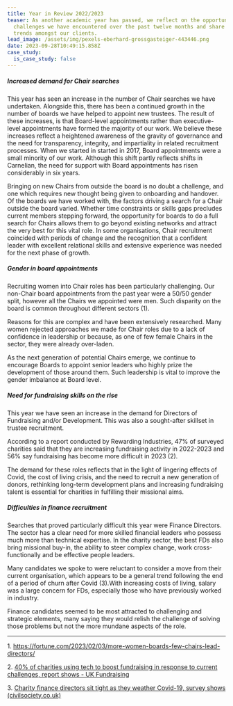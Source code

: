 ```yaml
---
title: Year in Review 2022/2023
teaser: As another academic year has passed, we reflect on the opportunities and
  challenges we have encountered over the past twelve months and share common
  trends amongst our clients.
lead_image: /assets/img/pexels-eberhard-grossgasteiger-443446.png
date: 2023-09-28T10:49:15.858Z
case_study:
  is_case_study: false
---
```

##### ***Increased demand for Chair searches***

This year has seen an increase in the number of Chair searches we have undertaken. Alongside this, there has been a continued growth in the number of boards we have helped to appoint new trustees. The result of these increases, is that Board-level appointments rather than executive-level appointments have formed the majority of our work. We believe these increases reflect a heightened awareness of the gravity of governance and the need for transparency, integrity, and impartiality in related recruitment processes. When we started in started in 2017, Board appointments were a small minority of our work. Although this shift partly reflects shifts in Carnelian, the need for support with Board appointments has risen considerably in six years.

Bringing on new Chairs from outside the board is no doubt a challenge, and one which requires new thought being given to onboarding and handover. Of the boards we have worked with, the factors driving a search for a Chair outside the board varied. Whether time constraints or skills gaps precludes current members stepping forward, the opportunity for boards to do a full search for Chairs allows them to go beyond existing networks and attract the very best for this vital role. In some organisations, Chair recruitment coincided with periods of change and the recognition that a confident leader with excellent relational skills and extensive experience was needed for the next phase of growth.

##### ***Gender in board appointments***

Recruiting women into Chair roles has been particularly challenging. Our non-Chair board appointments from the past year were a 50/50 gender split, however all the Chairs we appointed were men. Such disparity on the board is common throughout different sectors (1).

Reasons for this are complex and have been extensively researched. Many women rejected approaches we made for Chair roles due to a lack of confidence in leadership or because, as one of few female Chairs in the sector, they were already over-laden.

As the next generation of potential Chairs emerge, we continue to encourage Boards to appoint senior leaders who highly prize the development of those around them. Such leadership is vital to improve the gender imbalance at Board level.

##### ***Need for fundraising skills on the rise***

This year we have seen an increase in the demand for Directors of Fundraising and/or Development. This was also a sought-after skillset in trustee recruitment.

According to a report conducted by Rewarding Industries, 47% of surveyed charities said that they are increasing fundraising activity in 2022-2023 and 56% say fundraising has become more difficult in 2023 (2).[](#_ftn2)

The demand for these roles reflects that in the light of lingering effects of Covid, the cost of living crisis, and the need to recruit a new generation of donors, rethinking long-term development plans and increasing fundraising talent is essential for charities in fulfilling their missional aims.

##### ***Difficulties in finance recruitment***  

Searches that proved particularly difficult this year were Finance Directors. The sector has a clear need for more skilled financial leaders who possess much more than technical expertise. In the charity sector, the best FDs also bring missional buy-in, the ability to steer complex change, work cross-functionally and be effective people leaders.

Many candidates we spoke to were reluctant to consider a move from their current organisation, which appears to be a general trend following the end of a period of churn after Covid (3).[](#_ftn3)With increasing costs of living, salary was a large concern for FDs, especially those who have previously worked in industry.

Finance candidates seemed to be most attracted to challenging and strategic elements, many saying they would relish the challenge of solving those problems but not the more mundane aspects of the role.

- - -

1﻿. https://fortune.com/2023/02/03/more-women-boards-few-chairs-lead-directors/

2﻿. [40% of charities using tech to boost fundraising in response to current challenges, report shows - UK Fundraising](https://fundraising.co.uk/2023/08/25/40-of-charities-using-tech-to-boost-fundraising-in-response-to-current-challenges-report-shows/)

3﻿. [Charity finance directors sit tight as they weather Covid-19, survey shows (civilsociety.co.uk)](https://www.civilsociety.co.uk/news/charity-finance-directors-sit-tight-as-they-weather-covid-19-survey-shows.html)